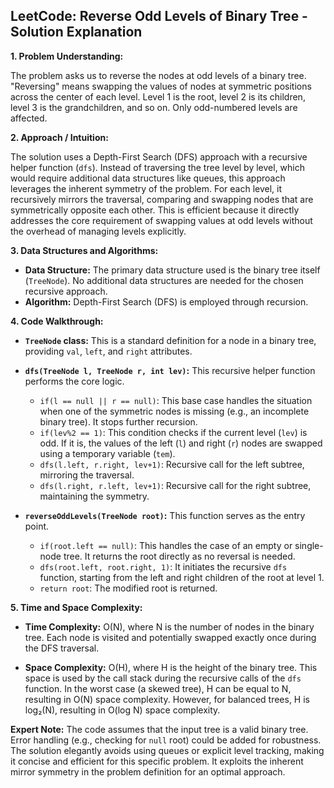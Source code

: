 ## LeetCode: Reverse Odd Levels of Binary Tree - Solution Explanation

**1. Problem Understanding:**

The problem asks us to reverse the nodes at odd levels of a binary tree.  "Reversing" means swapping the values of nodes at symmetric positions across the center of each level.  Level 1 is the root, level 2 is its children, level 3 is the grandchildren, and so on.  Only odd-numbered levels are affected.

**2. Approach / Intuition:**

The solution uses a Depth-First Search (DFS) approach with a recursive helper function (`dfs`).  Instead of traversing the tree level by level, which would require additional data structures like queues, this approach leverages the inherent symmetry of the problem.  For each level, it recursively mirrors the traversal, comparing and swapping nodes that are symmetrically opposite each other. This is efficient because it directly addresses the core requirement of swapping values at odd levels without the overhead of managing levels explicitly.


**3. Data Structures and Algorithms:**

* **Data Structure:** The primary data structure used is the binary tree itself (`TreeNode`). No additional data structures are needed for the chosen recursive approach.
* **Algorithm:** Depth-First Search (DFS) is employed through recursion.


**4. Code Walkthrough:**

* **`TreeNode` class:** This is a standard definition for a node in a binary tree, providing `val`, `left`, and `right` attributes.

* **`dfs(TreeNode l, TreeNode r, int lev)`:** This recursive helper function performs the core logic.
    * `if(l == null || r == null)`: This base case handles the situation when one of the symmetric nodes is missing (e.g., an incomplete binary tree).  It stops further recursion.
    * `if(lev%2 == 1)`: This condition checks if the current level (`lev`) is odd.  If it is, the values of the left (`l`) and right (`r`) nodes are swapped using a temporary variable (`tem`).
    * `dfs(l.left, r.right, lev+1)`: Recursive call for the left subtree, mirroring the traversal.
    * `dfs(l.right, r.left, lev+1)`: Recursive call for the right subtree, maintaining the symmetry.

* **`reverseOddLevels(TreeNode root)`:** This function serves as the entry point.
    * `if(root.left == null)`: This handles the case of an empty or single-node tree.  It returns the root directly as no reversal is needed.
    * `dfs(root.left, root.right, 1)`: It initiates the recursive `dfs` function, starting from the left and right children of the root at level 1.
    * `return root`: The modified root is returned.

**5. Time and Space Complexity:**

* **Time Complexity:** O(N), where N is the number of nodes in the binary tree.  Each node is visited and potentially swapped exactly once during the DFS traversal.

* **Space Complexity:** O(H), where H is the height of the binary tree. This space is used by the call stack during the recursive calls of the `dfs` function. In the worst case (a skewed tree), H can be equal to N, resulting in O(N) space complexity.  However, for balanced trees, H is log₂(N), resulting in O(log N) space complexity.


**Expert Note:** The code assumes that the input tree is a valid binary tree.  Error handling (e.g., checking for `null` root) could be added for robustness.  The solution elegantly avoids using queues or explicit level tracking, making it concise and efficient for this specific problem.  It exploits the inherent mirror symmetry in the problem definition for an optimal approach.
